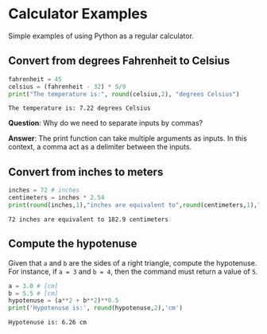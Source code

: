 # Calculator Examples 

Simple examples of using Python as a regular calculator.

## Convert from degrees Fahrenheit to Celsius


```python
fahrenheit = 45
celsius = (fahrenheit - 32) * 5/9
print("The temperature is:", round(celsius,2), "degrees Celsius")

```

    The temperature is: 7.22 degrees Celsius


**Question**: Why do we need to separate inputs by commas?

**Answer**: The print function can take multiple arguments as inputs. In this context, a comma act as a delimiter between the inputs.

## Convert from inches to meters


```python
inches = 72 # inches
centimeters = inches * 2.54
print(round(inches,1),"inches are equivalent to",round(centimeters,1),"centimeters")

```

    72 inches are equivalent to 182.9 centimeters


## Compute the hypotenuse

Given that `a` and `b` are the sides of a right triangle, compute the hypotenuse. For instance, if `a = 3` and `b = 4`, then the command must return a value of `5`.


```python
a = 3.0 # [cm]
b = 5.5 # [cm]
hypotenuse = (a**2 + b**2)**0.5
print('Hypotenuse is:', round(hypotenuse,2),'cm')

```

    Hypotenuse is: 6.26 cm

